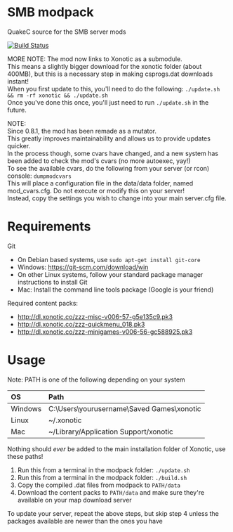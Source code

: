 SMB modpack
===========

QuakeC source for the SMB server mods

[![Build Status](https://travis-ci.org/MarioSMB/modpack.svg?branch=master)](https://travis-ci.org/MarioSMB/modpack)

MORE NOTE:
The mod now links to Xonotic as a submodule.  
This means a slightly bigger download for the xonotic folder (about 400MB), but this is a necessary step in making csprogs.dat downloads instant!  
When you first update to this, you'll need to do the following: `./update.sh && rm -rf xonotic && ./update.sh`  
Once you've done this once, you'll just need to run `./update.sh` in the future.  


NOTE:  
Since 0.8.1, the mod has been remade as a mutator.  
This greatly improves maintainability and allows us to provide updates quicker.  
In the process though, some cvars have changed, and a new system has been added to check the mod's cvars (no more autoexec, yay!)  
To see the available cvars, do the following from your server (or rcon) console: `dumpmodcvars`  
This will place a configuration file in the data/data folder, named mod_cvars.cfg. Do not execute or modify this on your server!  
Instead, copy the settings you wish to change into your main server.cfg file.


Requirements
============

Git
 - On Debian based systems, use `sudo apt-get install git-core`
 - Windows: https://git-scm.com/download/win
 - On other Linux systems, follow your standard package manager instructions to install Git
 - Mac: Install the command line tools package (Google is your friend)
 
Required content packs:
 - http://dl.xonotic.co/zzz-misc-v006-57-g5e135c9.pk3
 - http://dl.xonotic.co/zzz-quickmenu_018.pk3
 - http://dl.xonotic.co/zzz-minigames-v006-56-gc588925.pk3


Usage
=====

Note: PATH is one of the following depending on your system

|OS|Path|
|:--|:--|
|Windows|C:\Users\yourusername\Saved Games\xonotic|
|Linux|~/.xonotic|
|Mac|~/Library/Application Support/xonotic|
Nothing should *ever* be added to the main installation folder of Xonotic, use these paths!

1. Run this from a terminal in the modpack folder: `./update.sh`
2. Run this from a terminal in the modpack folder: `./build.sh`
3. Copy the compiled .dat files from modpack to `PATH/data`
4. Download the content packs to `PATH/data` and make sure they're available on your map download server

To update your server, repeat the above steps, but skip step 4 unless the packages available are newer than the ones you have
